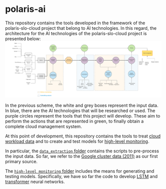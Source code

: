 # polaris-ai

This repository contains the tools developed in the framework of the polaris-slo-cloud project that belong to AI technologies.
In this regard, the architecture for the AI technologies of the polaris-slo-cloud project is presented below:
![polaris-ai architecture](https://raw.githubusercontent.com/vikcas/figures/main/Polaris-ai_architecture_scheme.png)

In the previous scheme, the white and grey boxes represent the input data. In blue, there are the AI technologies that will be researched or used. The purple circles represent the tools that this project will develop. These aim to perform the actions that are represented in green, to finally obtain a complete cloud management system.

At this point of development, this repository contains the tools to treat [cloud workload data](./data_extraction) and to create and test models for [high-level monitoring](./predictive_monitoring).

In particular, the [`data_extraction` folder](./data_extraction) contains the scripts to pre-process the input data. So far, we refer to the [Google cluster data (2011)](https://research.google/tools/datasets/cluster-workload-traces/) as our first primary source.

The [`high-level monitoring` folder](./predictive_monitoring) includes the means for generating and testing models. Specifically, we have so far the code to develop [LSTM](./predictive_monitoring/lstm_approach) and [transformer](./predictive_monitoring/transformer_approach) neural networks.
